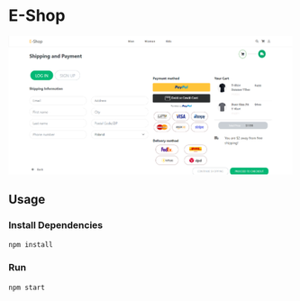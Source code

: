 # E-Shop

![screenshot](https://github.com/amanverma644/skelly-asgmt/blob/master/uploads/Screenshot%202021-12-16%20125556.png)

## Usage

### Install Dependencies

```
npm install
```

### Run

```
npm start
```

